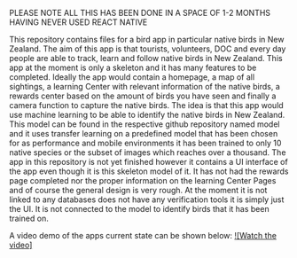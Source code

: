 PLEASE NOTE ALL THIS HAS BEEN DONE IN A SPACE OF 1-2 MONTHS HAVING NEVER USED REACT NATIVE 

This repository contains files for a bird app in particular native birds in New Zealand. The aim of this app is that tourists, volunteers, DOC and every day people are able to track, learn and follow native birds in New Zealand. This app at the moment is only a skeleton and it has many features to be completed. Ideally the app would contain a homepage, a map of all sightings, a learning Center with relevant information of the native birds, a rewards center based on the amount of birds you have seen and finally a camera function to capture the native birds. The idea is that this app would use machine learning to be able to identify the native birds in New Zealand. This model can be found in the respective github repository named model and it uses transfer learning on a predefined model that has been chosen for as performance and mobile environments it has been trained to only 10 native species or the subset of images which reaches over a thousand. The app in this repository is not yet finished however it contains a UI interface of the app even though it is this skeleton model of it. It has not had the rewards page completed nor the proper information on the learning Center Pages and of course the general design is very rough. At the moment it is not linked to any databases does not have any verification tools it is simply just the UI. It is not connected to the model to identify birds that it has been trained on.

A video demo of the apps current state can be shown below:
[![Watch the video]](https://www.youtube.com/watch?v=mkM_VcndHB8)
